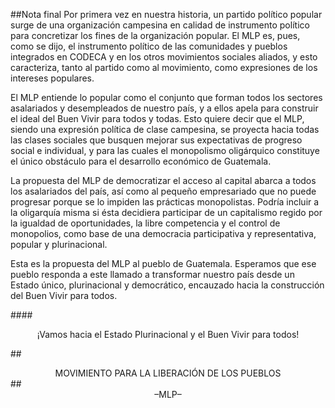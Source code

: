 ##Nota final
Por primera vez en nuestra historia, un partido político popular surge de una organización campesina en calidad de instrumento político para concretizar los fines de la organización popular. El MLP es, pues, como se dijo, el instrumento político de las comunidades y pueblos integrados en CODECA y en los otros movimientos sociales aliados, y esto caracteriza, tanto al partido como al movimiento, como expresiones de los intereses populares.

El MLP entiende lo popular como el conjunto que forman todos los sectores asalariados y desempleados de nuestro país, y a ellos apela para construir el ideal del Buen Vivir para todos y todas. Esto quiere decir que el MLP, siendo una expresión política de clase campesina, se proyecta hacia todas las clases sociales que busquen mejorar sus expectativas de progreso social e individual, y para las cuales el monopolismo oligárquico constituye el único obstáculo para el desarrollo económico de Guatemala.

La propuesta del MLP de democratizar el acceso al capital abarca a todos los asalariados del país, así como al pequeño empresariado que no puede progresar porque se lo impiden las prácticas monopolistas. Podría incluir a la oligarquía misma si ésta decidiera participar de un capitalismo regido por la igualdad de oportunidades, la libre competencia y el control de monopolios, como base de una democracia participativa y representativa, popular y plurinacional.

Esta es la propuesta del MLP al pueblo de Guatemala. Esperamos que ese pueblo responda a este llamado a transformar nuestro país desde un Estado único, plurinacional y democrático, encauzado hacia la construcción del Buen Vivir para todos.

####<center>¡Vamos hacia el Estado Plurinacional y el Buen Vivir para todos!</center>

##<center>MOVIMIENTO PARA LA LIBERACIÓN DE LOS PUEBLOS</center>
##<center>–MLP–</center>